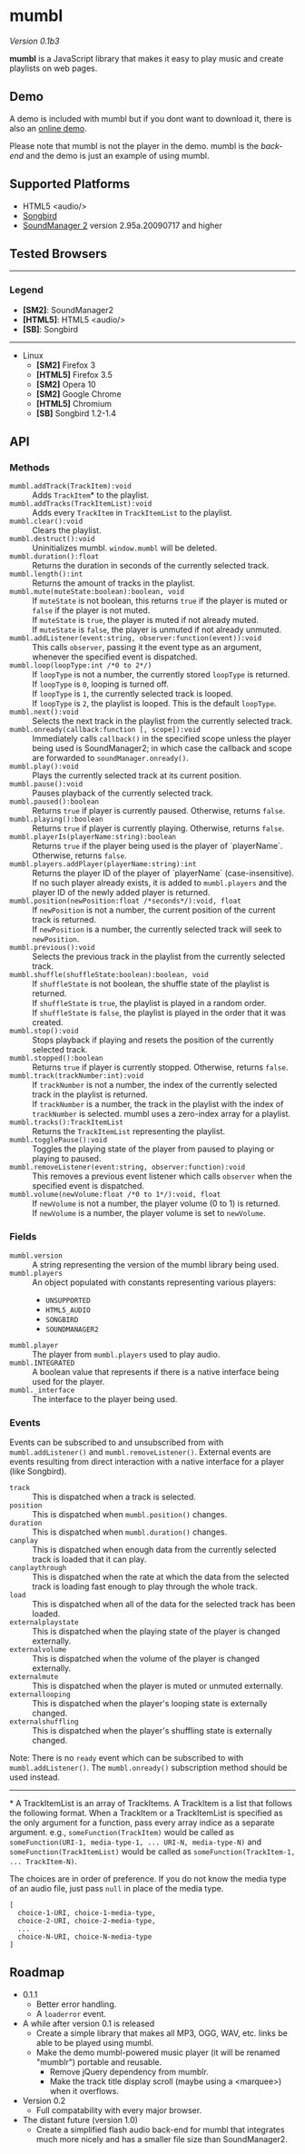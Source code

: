 mumbl
=====

*Version 0.1b3*

**mumbl** is a JavaScript library that makes it easy to play music and create playlists
on web pages.


Demo
----

A demo is included with mumbl but if you dont want to download it, there is also an
[online demo][demo].

Please note that mumbl is not the player in the demo. mumbl is the *back-end* and the
demo is just an example of using mumbl.


Supported Platforms
-------------------

 * HTML5 &lt;audio/&gt;
 * [Songbird][sb]
 * [SoundManager 2][sm2] version 2.95a.20090717 and higher


Tested Browsers
---------------

---

### Legend

 * **\[SM2\]**: SoundManager2
 * **\[HTML5\]**: HTML5 &lt;audio/&gt;
 * **\[SB\]**: Songbird 

---

 * Linux
     * **\[SM2\]** Firefox 3
     * **\[HTML5\]** Firefox 3.5
     * **\[SM2\]** Opera 10
     * **\[SM2\]** Google Chrome
     * **\[HTML5\]** Chromium
     * **\[SB\]** Songbird 1.2-1.4


API
---

### Methods

<dl>
  <dt><code>mumbl.addTrack(TrackItem):void</code></dt>
  <dd>Adds <code>TrackItem</code>* to the playlist.</dd>

  <dt><code>mumbl.addTracks(TrackItemList):void</code></dt>
  <dd>
    Adds every <code>TrackItem</code> in <code>TrackItemList</code> to the playlist.
  </dd>

  <dt><code>mumbl.clear():void</code></dt>
  <dd>Clears the playlist.</dd>

  <dt><code>mumbl.destruct():void</code></dt>
  <dd>Uninitializes mumbl. <code>window.mumbl</code> will be deleted.</dd>

  <dt><code>mumbl.duration():float</code></dt>
  <dd>Returns the duration in seconds of the currently selected track.</dd>

  <dt><code>mumbl.length():int</code></dt>
  <dd>Returns the amount of tracks in the playlist.</dd>

  <dt><code>mumbl.mute(muteState:boolean):boolean, void</code></dt>
  <dd>
    If <code>muteState</code> is not boolean, this returns <code>true</code> if the
    player is muted or <code>false</code> if the player is not muted.
    <br />
    If <code>muteState</code> is <code>true</code>, the player is muted if not
    already muted.
    <br />
    If <code>muteState</code> is <code>false</code>, the player is unmuted if not
    already unmuted.
  </dd>

  <dt><code>mumbl.addListener(event:string, observer:function(event)):void</code></dt>
  <dd>
    This calls <code>observer</code>, passing it the event type as an argument,
    whenever the specified event is dispatched.
   </dd>

  <dt><code>mumbl.loop(loopType:int /*0 to 2*/)</code></dt>
  <dd>
    If <code>loopType</code> is not a number, the currently stored
    <code>loopType</code> is returned.
    <br />
    If <code>loopType</code> is <code>0</code>, looping is turned off.
    <br />
    If <code>loopType</code> is <code>1</code>, the currently selected track is looped.
    <br />
    If <code>loopType</code> is <code>2</code>, the playlist is looped. This is the
    default <code>loopType</code>.
  </dd>

  <dt><code>mumbl.next():void</code></dt>
  <dd>Selects the next track in the playlist from the currently selected track.</dd>

  <dt><code>mumbl.onready(callback:function [, scope]):void</code></dt>
  <dd>
    Immediately calls <code>callback()</code> in the specified scope unless the player
    being used is SoundManager2; in which case the callback and scope are forwarded to
    <code>soundManager.onready()</code>.
  </dd>

  <dt><code>mumbl.play():void</code></dt>
  <dd>Plays the currently selected track at its current position.</dd>

  <dt><code>mumbl.pause():void</code></dt>
  <dd>Pauses playback of the currently selected track.</dd>

  <dt><code>mumbl.paused():boolean</code></dt>
  <dd>
    Returns <code>true</code> if player is currently paused. Otherwise, returns
    <code>false</code>.
  </dd>

  <dt><code>mumbl.playing():boolean</code></dt>
  <dd>
    Returns <code>true</code> if player is currently playing. Otherwise, returns
    <code>false</code>.
  </dd>
  
  <dt><code>mumbl.playerIs(playerName:string):boolean</code></dt>
  <dd>
    Returns <code>true</code> if the player being used is the player of `playerName`.
    Otherwise, returns <code>false</code>.
  </dd>

  <dt><code>mumbl.players.addPlayer(playerName:string):int</code></dt>
  <dd>
    Returns the player ID of the player of `playerName` (case-insensitive)</code>.
    If no such player already exists, it is added to <code>mumbl.players</code> and the
    player ID of the newly added player is returned.
  </dd>

  <dt><code>mumbl.position(newPosition:float /*seconds*/):void, float</code></dt>
  <dd>
    If <code>newPosition</code> is not a number, the current position of the current
    track is returned.
    <br />
    If <code>newPosition</code> is a number, the currently selected track will seek to
    <code>newPosition</code>.
  </dd>

  <dt><code>mumbl.previous():void</code></dt>
  <dd>Selects the previous track in the playlist from the currently selected track.</dd>

  <dt><code>mumbl.shuffle(shuffleState:boolean):boolean, void</code></dt>
  <dd>
    If <code>shuffleState</code> is not boolean, the shuffle state of the playlist
    is returned.
    <br />
    If <code>shuffleState</code> is <code>true</code>, the playlist is played in a random
    order.
    <br />
    If <code>shuffleState</code> is <code>false</code>, the playlist is played in the
    order that it was created.
  </dd>

  <dt><code>mumbl.stop():void</code></dt>
  <dd>
    Stops playback if playing and resets the position of the currently selected
    track.
  </dd>

  <dt><code>mumbl.stopped():boolean</code></dt>
  <dd>
    Returns <code>true</code> if player is currently stopped. Otherwise, returns
    <code>false</code>.
  </dd>

  <dt><code>mumbl.track(trackNumber:int):void</code></dt>
  <dd>
    If <code>trackNumber</code> is not a number, the index of the currently selected
    track in the playlist is returned.
    <br />
    If <code>trackNumber</code> is a number, the track in the playlist with the
    index of <code>trackNumber</code> is selected.
    mumbl uses a zero-index array for a playlist.
  </dd>

  <dt><code>mumbl.tracks():TrackItemList</code></dt>
  <dd>Returns the <code>TrackItemList</code> representing the playlist.</dd>

  <dt><code>mumbl.togglePause():void</code></dt>
  <dd>
    Toggles the playing state of the player from paused to playing or playing to
    paused.
  </dd>

  <dt><code>mumbl.removeListener(event:string, observer:function):void</code></dt>
  <dd>
    This removes a previous event listener which calls <code>observer</code> when
    the specified event is dispatched.
  </dd>

  <dt><code>mumbl.volume(newVolume:float /*0 to 1*/):void, float</code></dt>
  <dd>
    If <code>newVolume</code> is not a number, the player volume (0 to 1) is
    returned.
    <br />
    If <code>newVolume</code> is a number, the player volume is set to
    <code>newVolume</code>.
  </dd>
</dl>

### Fields

<dl>
  <dt><code>mumbl.version</code></dt>
  <dd>
    A string representing the version of the mumbl library being used.
  </dd>

  <dt><code>mumbl.players</code></dt>
  <dd>An object populated with constants representing various players:
    <ul>
      <li><code>UNSUPPORTED</code></li>
      <li><code>HTML5_AUDIO</code></li>
      <li><code>SONGBIRD</code></li>
      <li><code>SOUNDMANAGER2</code></li>
    </ul>
  </dd>

  <dt><code>mumbl.player</code></dt>
  <dd>The player from <code>mumbl.players</code> used to play audio.</dd>

  <dt><code>mumbl.INTEGRATED</code></dt>
  <dd>
    A boolean value that represents if there is a native interface being used for the
    player.
  </dd>

  <dt><code>mumbl._interface</code></dt>
  <dd>The interface to the player being used.</dd>
</dl>

### Events

Events can be subscribed to and unsubscribed from with `mumbl.addListener()` and
`mumbl.removeListener()`. External events are events resulting from direct interaction
with a native interface for a player (like Songbird).

<dl>
  <dt><code>track</code></dt>
  <dd>
    This is dispatched when a track is selected.
  </dd>
  
  <dt><code>position</code></dt>
  <dd>
    This is dispatched when <code>mumbl.position()</code> changes.
  </dd>
  
  <dt><code>duration</code></dt>
  <dd>
    This is dispatched when <code>mumbl.duration()</code> changes.
  </dd>
  
  <dt><code>canplay</code></dt>
  <dd>
    This is dispatched when enough data from the currently selected track is loaded
    that it can play.
  </dd>
  
  <dt><code>canplaythrough</code></dt>
  <dd>
    This is dispatched when the rate at which the data from the selected track is
    loading fast enough to play through the whole track.
  </dd>
  
  <dt><code>load</code></dt>
  <dd>
    This is dispatched when all of the data for the selected track has been loaded.
  </dd>
  
  <dt><code>externalplaystate</code></dt>
  <dd>This is dispatched when the playing state of the player is changed externally.</dd>
  
  <dt><code>externalvolume</code></dt>
  <dd>This is dispatched when the volume of the player is changed externally.</dd>
  
  <dt><code>externalmute</code></dt>
  <dd>This is dispatched when the player is muted or unmuted externally.</dd>
  
  <dt><code>externallooping</code></dt>
  <dd>This is dispatched when the player's looping state is externally changed.</dd>
  
  <dt><code>externalshuffling</code></dt>
  <dd>This is dispatched when the player's shuffling state is externally changed.</dd>
</dl>

Note: There is no `ready` event which can be subscribed to with `mumbl.addListener()`. The
`mumbl.onready()` subscription method should be used instead.

-----

\* A TrackItemList is an array of TrackItems. A TrackItem is a list that follows the
following format. When a TrackItem or a TrackItemList is specified as the only
argument for a function, pass every array indice as a separate argument. e.g.,
`someFunction(TrackItem)` would be called as
`someFunction(URI-1, media-type-1, ... URI-N, media-type-N)`
and `someFunction(TrackItemList)` would be called as
`someFunction(TrackItem-1, ... TrackItem-N)`.


The choices are in order of preference. If you do not know the media type of an audio
file, just pass `null` in place of the media type.

    [
      choice-1-URI, choice-1-media-type,
      choice-2-URI, choice-2-media-type,
      ...
      choice-N-URI, choice-N-media-type
    ]


Roadmap
-------

 * 0.1.1
   * Better error handling.
   * A `loaderror` event.
 * A while after version 0.1 is released
   * Create a simple library that makes all MP3, OGG, WAV, etc. links be able to
     be played using mumbl.
   * Make the demo mumbl-powered music player (it will be renamed "mumblr")
     portable and reusable.
     * Remove jQuery dependency from mumblr.
     * Make the track title display scroll (maybe using a &lt;marquee&gt;) when
       it overflows.
 * Version 0.2
   * Full compatability with every major browser.
 * The distant future (version 1.0)
   * Create a simplified flash audio back-end for mumbl that integrates much more
     nicely and has a smaller file size than SoundManager2.


  [contact]: http://github.com/eligrey
  [demo]: http://purl.eligrey.com/mumbl/demo
  [sb]: http://getsongbird.com/
  [sm2]: http://www.schillmania.com/projects/soundmanager2/
